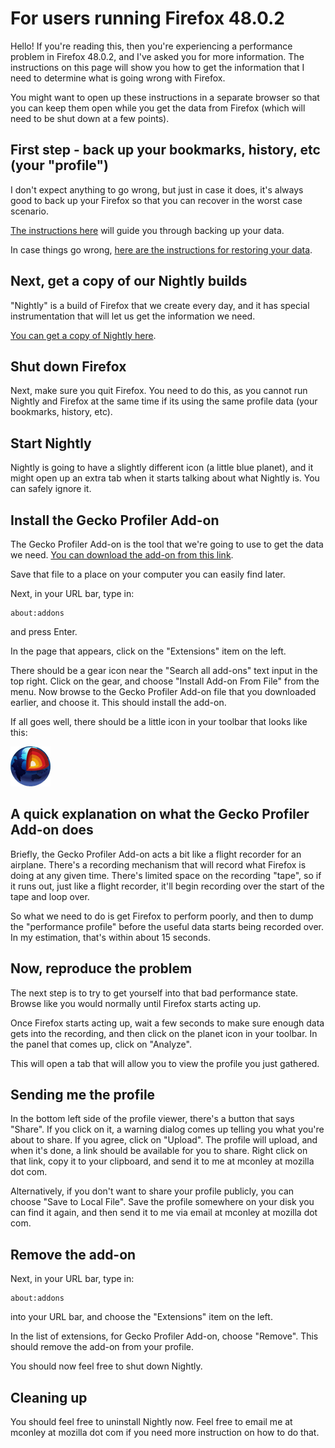 # For users running Firefox 48.0.2

Hello! If you're reading this, then you're experiencing a performance problem in Firefox 48.0.2, and I've asked you for more information. The instructions on this page will show you how to get the information that I need to determine what is going wrong with Firefox.

You might want to open up these instructions in a separate browser so that you can keep them open while you get the data from Firefox (which will need to be shut down at a few points).

## First step - back up your bookmarks, history, etc (your "profile")

I don't expect anything to go wrong, but just in case it does, it's always good to back up your Firefox so that you can recover in the worst case scenario.

[The instructions here](https://support.mozilla.org/en-US/kb/back-and-restore-information-firefox-profiles#w_locate-your-profile-folder) will guide you through backing up your data.

In case things go wrong, [here are the instructions for restoring your data](https://support.mozilla.org/en-US/kb/back-and-restore-information-firefox-profiles#w_restoring-a-profile-backup).

## Next, get a copy of our Nightly builds

"Nightly" is a build of Firefox that we create every day, and it has special instrumentation that will let us get the information we need.

[You can get a copy of Nightly here](https://nightly.mozilla.org/).

## Shut down Firefox

Next, make sure you quit Firefox. You need to do this, as you cannot run Nightly and Firefox at the same time if its using the same profile data (your bookmarks, history, etc).

## Start Nightly

Nightly is going to have a slightly different icon (a little blue planet), and it might open up an extra tab when it starts talking about what Nightly is. You can safely ignore it.

## Install the Gecko Profiler Add-on

The Gecko Profiler Add-on is the tool that we're going to use to get the data we need. [You can download the add-on from this link](https://github.com/bgirard/Gecko-Profiler-Addon/blob/master/geckoprofiler-signed.xpi?raw=true).

Save that file to a place on your computer you can easily find later.

Next, in your URL bar, type in:

    about:addons

and press Enter.

In the page that appears, click on the "Extensions" item on the left.

There should be a gear icon near the "Search all add-ons" text input in the top right. Click on the gear, and choose "Install Add-on From File" from the menu. Now browse to the Gecko Profiler Add-on file that you downloaded earlier, and choose it. This should install the add-on.

If all goes well, there should be a little icon in your toolbar that looks like this:

![The Gecko Profiler Add-on Icon](icon.png)

## A quick explanation on what the Gecko Profiler Add-on does

Briefly, the Gecko Profiler Add-on acts a bit like a flight recorder for an airplane. There's a recording mechanism that will record what Firefox is doing at any given time. There's limited space on the recording "tape", so if it runs out, just like a flight recorder, it'll begin recording over the start of the tape and loop over.

So what we need to do is get Firefox to perform poorly, and then to dump the "performance profile" before the useful data starts being recorded over. In my estimation, that's within about 15 seconds.

## Now, reproduce the problem

The next step is to try to get yourself into that bad performance state. Browse like you would normally until Firefox starts acting up.

Once Firefox starts acting up, wait a few seconds to make sure enough data gets into the recording, and then click on the planet icon in your toolbar. In the panel that comes up, click on "Analyze".

This will open a tab that will allow you to view the profile you just gathered.

## Sending me the profile

In the bottom left side of the profile viewer, there's a button that says "Share". If you click on it, a warning dialog comes up telling you what you're about to share. If you agree, click on "Upload". The profile will upload, and when it's done, a link should be available for you to share. Right click on that link, copy it to your clipboard, and send it to me at mconley at mozilla dot com.

Alternatively, if you don't want to share your profile publicly, you can choose "Save to Local File". Save the profile somewhere on your disk you can find it again, and then send it to me via email at mconley at mozilla dot com.

## Remove the add-on

Next, in your URL bar, type in:

    about:addons

into your URL bar, and choose the "Extensions" item on the left.

In the list of extensions, for Gecko Profiler Add-on, choose "Remove". This should remove the add-on from your profile.

You should now feel free to shut down Nightly.

## Cleaning up

You should feel free to uninstall Nightly now. Feel free to email me at mconley at mozilla dot com if you need more instruction on how to do that.